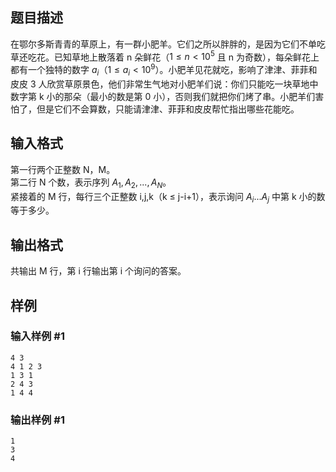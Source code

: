 ## 题目描述

在鄂尔多斯青青的草原上，有一群小肥羊。它们之所以胖胖的，是因为它们不单吃草还吃花。已知草地上散落着 n 朵鲜花（$1 ≤ n < 10^5$ 且 n 为奇数），每朵鲜花上都有一个独特的数字 $a_i$（$1 ≤ a_i < 10^9$）。小肥羊见花就吃，影响了津津、菲菲和皮皮 3 人欣赏草原景色，他们非常生气地对小肥羊们说：你们只能吃一块草地中数字第 k 小的那朵（最小的数是第 0 小），否则我们就把你们烤了串。小肥羊们害怕了，但是它们不会算数，只能请津津、菲菲和皮皮帮忙指出哪些花能吃。

## 输入格式

第一行两个正整数 N，M。  
第二行 N 个数，表示序列 $A_1,A_2,...,A_N$。  
紧接着的 M 行，每行三个正整数 i,j,k（k ≤ j-i+1），表示询问 $A_i...A_j$ 中第 k 小的数等于多少。

## 输出格式

共输出 M 行，第 i 行输出第 i 个询问的答案。

## 样例

### 输入样例 #1
```
4 3
4 1 2 3
1 3 1
2 4 3
1 4 4
```

### 输出样例 #1
```
1
3
4
```